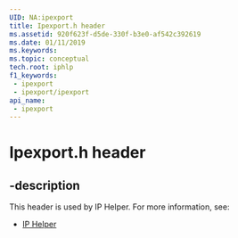 ```yaml
---
UID: NA:ipexport
title: Ipexport.h header
ms.assetid: 920f623f-d5de-330f-b3e0-af542c392619
ms.date: 01/11/2019
ms.keywords: 
ms.topic: conceptual
tech.root: iphlp
f1_keywords:
 - ipexport
 - ipexport/ipexport
api_name:
 - ipexport
---
```


# Ipexport.h header


## -description

This header is used by IP Helper. For more information, see:

- [IP Helper](../_iphlp/index.md)

